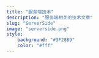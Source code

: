 ```yaml
---
title: "服务端技术"
description: "服务端相关的技术文章"
slug: "ServerSide"
image: "serverside.png"
style:
    background: "#3F28B9"
    color: "#fff"
---
```

